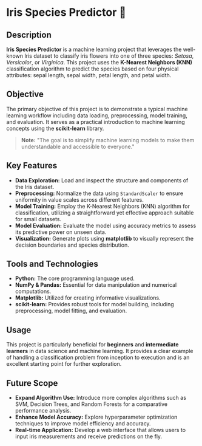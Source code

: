 # Iris Species Predictor 🌸

## Description

**Iris Species Predictor** is a machine learning project that leverages the well-known Iris dataset to classify iris flowers into one of three species: _Setosa_, _Versicolor_, or _Virginica_. This project uses the **K-Nearest Neighbors (KNN)** classification algorithm to predict the species based on four physical attributes: sepal length, sepal width, petal length, and petal width.

## Objective

The primary objective of this project is to demonstrate a typical machine learning workflow including data loading, preprocessing, model training, and evaluation. It serves as a practical introduction to machine learning concepts using the **scikit-learn** library.

> **Note:** "The goal is to simplify machine learning models to make them understandable and accessible to everyone."

## Key Features

- **Data Exploration:** Load and inspect the structure and components of the Iris dataset.
- **Preprocessing:** Normalize the data using `StandardScaler` to ensure uniformity in value scales across different features.
- **Model Training:** Employ the K-Nearest Neighbors (KNN) algorithm for classification, utilizing a straightforward yet effective approach suitable for small datasets.
- **Model Evaluation:** Evaluate the model using accuracy metrics to assess its predictive power on unseen data.
- **Visualization:** Generate plots using **matplotlib** to visually represent the decision boundaries and species distribution.

## Tools and Technologies

- **Python:** The core programming language used.
- **NumPy & Pandas:** Essential for data manipulation and numerical computations.
- **Matplotlib:** Utilized for creating informative visualizations.
- **scikit-learn:** Provides robust tools for model building, including preprocessing, model fitting, and evaluation.

## Usage

This project is particularly beneficial for **beginners** and **intermediate learners** in data science and machine learning. It provides a clear example of handling a classification problem from inception to execution and is an excellent starting point for further exploration.

## Future Scope

- **Expand Algorithm Use:** Introduce more complex algorithms such as SVM, Decision Trees, and Random Forests for a comparative performance analysis.
- **Enhance Model Accuracy:** Explore hyperparameter optimization techniques to improve model efficiency and accuracy.
- **Real-time Application:** Develop a web interface that allows users to input iris measurements and receive predictions on the fly.

